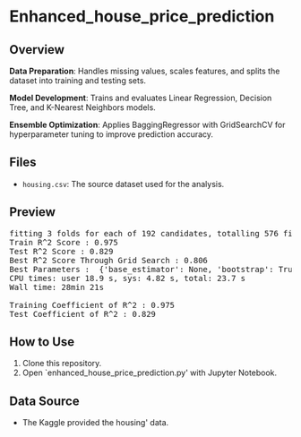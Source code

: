 # Enhanced_house_price_prediction
## Overview
<b>Data Preparation</b>: Handles missing values, scales features, and splits the dataset into training and testing sets.

<b>Model Development</b>: Trains and evaluates Linear Regression, Decision Tree, and K-Nearest Neighbors models.

<b>Ensemble Optimization</b>: Applies BaggingRegressor with GridSearchCV for hyperparameter tuning to improve prediction accuracy.

## Files
- `housing.csv`: The source dataset used for the analysis.

## Preview
<pre>
fitting 3 folds for each of 192 candidates, totalling 576 fits
Train R^2 Score : 0.975
Test R^2 Score : 0.829
Best R^2 Score Through Grid Search : 0.806
Best Parameters :  {'base_estimator': None, 'bootstrap': True, 'bootstrap_features': False, 'max_features': 1.0, 'max_samples': 1.0, 'n_estimators': 100}
CPU times: user 18.9 s, sys: 4.82 s, total: 23.7 s
Wall time: 28min 21s

Training Coefficient of R^2 : 0.975
Test Coefficient of R^2 : 0.829
</pre>

## How to Use
1. Clone this repository.
2. Open `enhanced_house_price_prediction.py' with Jupyter Notebook.

## Data Source
- The Kaggle provided the housing' data.
